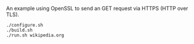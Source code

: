 An example using OpenSSL to send an GET request via HTTPS (HTTP over TLS).

```
./configure.sh
./build.sh
./run.sh wikipedia.org
```
